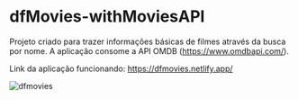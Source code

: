 # dfMovies-withMoviesAPI

Projeto criado para trazer informações básicas de filmes através da busca por nome. A aplicação consome a API OMDB (https://www.omdbapi.com/).

Link da aplicação funcionando:
https://dfmovies.netlify.app/


![dfmovies](https://user-images.githubusercontent.com/86566715/216353776-0b537cab-f2e5-4964-a80d-d2763368ecf0.png)
